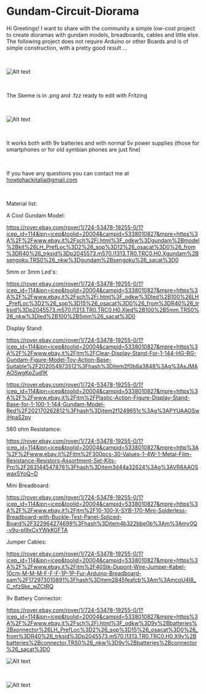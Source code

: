 # Gundam-Circuit-Diorama

Hi Greetings! I want to share with the community a simple low-cost project to create dioramas with gundam models, breadboards, cables and little else.
The following project does not require Arduino or other Boards and is of simple construction, with a pretty good result ...

<br>

![Alt text](http://i63.tinypic.com/313ssjn.jpg "Dark Samurai Gundam Circuit Diorama by $appoh$ama & HowToHackItalia")

<br>

The Skeme is in .png and .fzz ready to edit with Fritzing

<br>

![Alt text](http://i63.tinypic.com/9rjggo.jpg "Scheme Fritzing Gundam Circuit Diorama by $appoh$ama & HowToHackItalia")

<br>


It works both with 9v batteries and with normal 5v power supplies (those for smartphones or for old symbian phones are just fine)

<br>

If you have any questions you can contact me at howtohackitalia@gmail.com

<br>

Material list:

A Cool Gundam Model: 

https://rover.ebay.com/rover/1/724-53478-19255-0/1?icep_id=114&ipn=icep&toolid=20004&campid=5338010827&mpre=https%3A%2F%2Fwww.ebay.it%2Fsch%2Fi.html%3F_odkw%3Dgundam%2Bmodel%2Bkit%26LH_PrefLoc%3D2%26_sop%3D12%26_osacat%3D0%26_from%3DR40%26_trksid%3Dp2045573.m570.l1313.TR0.TRC0.H0.Xgundam%2Bsengoku.TRS0%26_nkw%3Dgundam%2Bsengoku%26_sacat%3D0

5mm or 3mm Led's:

https://rover.ebay.com/rover/1/724-53478-19255-0/1?icep_id=114&ipn=icep&toolid=20004&campid=5338010827&mpre=https%3A%2F%2Fwww.ebay.it%2Fsch%2Fi.html%3F_odkw%3Dled%2B100%26LH_PrefLoc%3D2%26_sop%3D15%26_osacat%3D0%26_from%3DR40%26_trksid%3Dp2045573.m570.l1313.TR0.TRC0.H0.Xled%2B100%2B5mm.TRS0%26_nkw%3Dled%2B100%2B5mm%26_sacat%3D0

Display Stand:

https://rover.ebay.com/rover/1/724-53478-19255-0/1?icep_id=114&ipn=icep&toolid=20004&campid=5338010827&mpre=https%3A%2F%2Fwww.ebay.it%2Fitm%2FClear-Display-Stand-For-1-144-HG-RG-Gundam-Figure-Model-Toy-Action-Base-Suitable%2F202054973512%3Fhash%3Ditem2f0b6a3848%3Ag%3AsJMAAOSwgKpZud1K

https://rover.ebay.com/rover/1/724-53478-19255-0/1?icep_id=114&ipn=icep&toolid=20004&campid=5338010827&mpre=https%3A%2F%2Fwww.ebay.it%2Fitm%2FPlastic-Action-Figure-Display-Stand-Base-for-1-100-1-144-Gundam-Model-Red%2F202170262812%3Fhash%3Ditem2f1249651c%3Ag%3APYUAAOSwiHpaS2py

560 ohm Resistamce:

https://rover.ebay.com/rover/1/724-53478-19255-0/1?icep_id=114&ipn=icep&toolid=20004&campid=5338010827&mpre=http%3A%2F%2Fwww.ebay.it%2Fitm%2F300pcs-30-Values-1-4W-1-Metal-Film-Resistance-Resistors-Assortment-Set-Kits-Pro%2F263144547876%3Fhash%3Ditem3d44a32624%3Ag%3AVR8AAOSwax5YoQ~D

Mini Breadboard:

https://rover.ebay.com/rover/1/724-53478-19255-0/1?icep_id=114&ipn=icep&toolid=20004&campid=5338010827&mpre=https%3A%2F%2Fwww.ebay.it%2Fitm%2F10-100-X-SYB-170-Mini-Solderless-Breadboard-with-Buckle-Test-Panel-Spliced-Board%2F322964274699%3Fhash%3Ditem4b322bbe0b%3Am%3Amy0Q-v9u-pI9xCxYWkKGFTA

Jumper Cables:

https://rover.ebay.com/rover/1/724-53478-19255-0/1?icep_id=114&ipn=icep&toolid=20004&campid=5338010827&mpre=https%3A%2F%2Fwww.ebay.it%2Fitm%2F40Stk-Dupont-Wire-Jumper-Kabel-10cm-M-M-M-F-F-F-1P-1P-Fur-Arduino-Breadboard-sam%2F172973010891%3Fhash%3Ditem2845feafcb%3Am%3AmcoU4I8_C_nfzSke_wZCtRQ

9v Battery Connector:

https://rover.ebay.com/rover/1/724-53478-19255-0/1?icep_id=114&ipn=icep&toolid=20004&campid=5338010827&mpre=https%3A%2F%2Fwww.ebay.it%2Fsch%2Fi.html%3F_odkw%3D9v%2Bbatteries%2Bxonnector%26LH_PrefLoc%3D2%26_sop%3D15%26_osacat%3D0%26_from%3DR40%26_trksid%3Dp2045573.m570.l1313.TR0.TRC0.H0.X9v%2Bbatteries%2Bconnector.TRS0%26_nkw%3D9v%2Bbatteries%2Bconnector%26_sacat%3D0


![Alt text](http://i67.tinypic.com/s49q8y.jpg "Gundam Circuit Diorama by $appoh$ama & HowToHackItalia 3")



<br>

![Alt text](http://i65.tinypic.com/10mpspf.jpg "Gundam Circuit Diorama by $appoh$ama & HowToHackItalia 2")

<br>

